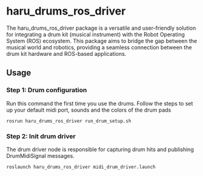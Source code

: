 # haru_drums_ros_driver

The haru_drums_ros_driver package is a versatile and user-friendly solution for integrating a drum kit (musical instrument) with the Robot Operating
System (ROS) ecosystem. This package aims to bridge the gap between the musical world and robotics, providing a seamless connection between the drum
kit hardware and ROS-based applications.


## Usage
### Step 1: Drum configuration

Run this command the first time you use the drums. Follow the steps to set up your default midi port,
sounds and the colors of the drum pads

```shell
rosrun haru_drums_ros_driver run_drum_setup.sh
```

### Step 2: Init drum driver
The drum driver node is responsible for capturing drum hits and publishing
DrumMidiSignal messages.
```shell
roslaunch haru_drums_ros_driver midi_drum_driver.launch
```
